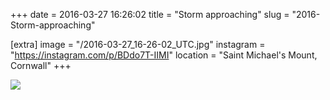+++
date = 2016-03-27 16:26:02
title = "Storm approaching"
slug = "2016-Storm-approaching"

[extra]
image = "/2016-03-27_16-26-02_UTC.jpg"
instagram = "https://instagram.com/p/BDdo7T-IIMI"
location = "Saint Michael's Mount, Cornwall"
+++

<img src="/2016-03-27_16-26-02_UTC.jpg" />
